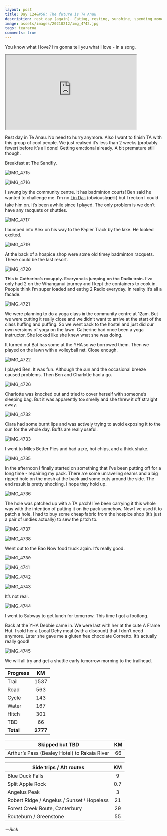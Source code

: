 ```yaml
---
layout: post
title: Day 124&#58; The future is Te Anau
description: rest day (again). Eating, resting, sunshine, spending money. Oh and I played some badminton. It was great.  I tried to repair my pack. That was not so great. 
image: assets/images/20210212/img_4742.jpg
tags: teararoa
comments: true
---
```


You know what I love? I’m gonna tell you what I love - in a song. 

<iframe width="420" height="240"
src="https://www.youtube.com/embed/OnR-iS06wU4">
</iframe>

Rest day in Te Anau. No need to hurry anymore. Also I want to finish TA with this group of cool people. We just realised it’s less than 2 weeks (probably fewer) before it’s all done! Getting emotional already. A bit premature still though. 

Breakfast at The Sandfly. 

![IMG_4715](/assets/images/20210212/img_4715.jpg)

![IMG_4716](/assets/images/20210212/img_4716.jpg)

I swung by the community centre. It has badminton courts! Ben said he wanted to challenge me. I’m no [Lin Dan](https://en.wikipedia.org/wiki/Lin_Dan) (obviously✖️♾) but I reckon I could take him on. It’s been awhile since I played. The only problem is we don’t have any racquets or shuttles. 

![IMG_4717](/assets/images/20210212/img_4717.jpg)

I bumped into Alex on his way to the Kepler Track by the lake. He looked excited. 

![IMG_4719](/assets/images/20210212/img_4719.jpg)

At the back of a hospice shop were some old timey badminton racquets. These could be the last resort. 

![IMG_4720](/assets/images/20210212/img_4720.jpg)

This is Catherine’s resupply. Everyone is jumping on the Radix train. I’ve only had 2 on the Whanganui journey and I kept the containers  to cook in. People think I’m super loaded and eating 2 Radix everyday. In reality it’s all a facade.

![IMG_4721](/assets/images/20210212/img_4721.jpg)

We were planning to do a yoga class in the community centre at 12am. But we were cutting it really close and we didn’t want to arrive at the start of the class huffing and puffing. So we went back to the hostel and just did our own versions of yoga on the lawn. Catherine had once been a yoga instructor. She looked like she knew what she was doing. 

It turned out Bat has some at the YHA so we borrowed them. Then we played on the lawn with a volleyball net. Close enough. 

![IMG_4722](/assets/images/20210212/img_4722.jpg)

I played Ben. It was fun. Although the sun and the occasional breeze caused problems. Then Ben and Charlotte had a go. 

![IMG_4726](/assets/images/20210212/img_4726.jpg)

Charlotte was knocked out and tried to cover herself with someone’s sleeping bag. But it was apparently too smelly and she threw it off straight away. 

![IMG_4732](/assets/images/20210212/img_4732.jpg)

Ciara had some burnt lips and was actively trying to avoid exposing it to the sun for the whole day. Buffs are really useful. 

![IMG_4733](/assets/images/20210212/img_4733.jpg)

I went to Miles Better Pies and had a pie, hot chips, and a thick shake. 

![IMG_4735](/assets/images/20210212/img_4735.jpg)

In the afternoon I finally started on something that I’ve been putting off for a long time - repairing my pack. There are some unraveling seams and a big ripped hole on the mesh at the back and some cuts around the side. The end result is pretty shocking. I hope they hold up. 

![IMG_4736](/assets/images/20210212/img_4736.jpg)

The hole was patched up with a TA patch! I’ve been carrying it this whole way with the intention of putting it on the pack somehow. Now I’ve used it to patch a hole. I had to buy some cheap fabric from the hospice shop (it’s just a pair of undies actually) to sew the patch to.

![IMG_4737](/assets/images/20210212/img_4737.jpg)

![IMG_4738](/assets/images/20210212/img_4738.jpg)

Went out to the Bao Now food truck again. It’s really good. 

![IMG_4739](/assets/images/20210212/img_4739.jpg)

![IMG_4741](/assets/images/20210212/img_4741.jpg)

![IMG_4742](/assets/images/20210212/img_4742.jpg)

![IMG_4743](/assets/images/20210212/img_4743.jpg)

It’s not real. 

![IMG_4744](/assets/images/20210212/img_4744.jpg)

I went to Subway to get lunch for tomorrow. This time I got a footlong.

Back at the YHA Debbie came in. We were last with her at the cute A Frame Hut. I sold her a Local Dehy meal (with a discount) that I don’t need anymore. Later she gave me a gluten free chocolate Cornetto. It’s actually really good!

![IMG_4745](/assets/images/20210212/img_4745.jpg)

We will all try and get a shuttle early tomorrow morning to the trailhead.


| Progress | KM |
| ---- |:----:|
| Trail | 1537 |
| Road | 563 |
| Cycle | 143 |
| Water | 167 |
| Hitch | 301 |
| TBD | 66 |
| **Total** | **2777** |

| Skipped but TBD | KM |
| ---- |:----:|
| Arthur’s Pass (Bealey Hotel) to Rakaia River | 66 |

| Side trips / Alt routes | KM |
| ---- |:----:|
| Blue Duck Falls | 9 |
| Split Apple Rock | 0.7 |
| Angelus Peak | 3 |
| Robert Ridge / Angelus / Sunset / Hopeless | 21 |
| Forest Creek Route, Canterbury | 29 |
| Routeburn / Greenstone | 55 |


－_Rick_